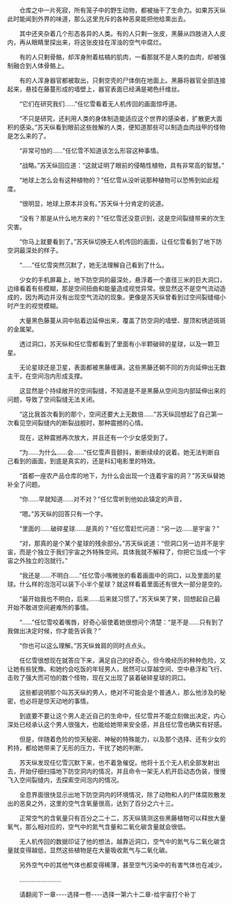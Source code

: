 <div class="read-content j_readContent" id="">
                <p>　　仓库之中一片死寂，所有笼子中的野生动物，都被抽干了生命力。如果苏天纵此时能闻到外界的味道，那么这里充斥的各种恶臭能把他给熏出去。<p>　　其中还夹杂着几个形态各异的人类。有的人只剩一张皮，黑藤从四肢进入人皮内，再从眼睛里探出来，将这张皮挂在浑浊的空气中腐烂。<p>　　有的人只剩骨骼，却浑身附着枯槁的肌肉，一看那就不是人类的血肉，却被强制融合到人体骨骼上。<p>　　有的人浑身器官都被取出，只剩空壳的尸体倒在地面上。黑藤将器官全部连接起来，悬挂在藤蔓形成的墙壁上，器官表面已经满是褐色纤维丝。<p>　　“它们在研究我们……”任忆雪看着无人机传回的画面惊呼道。<p>　　“不只是研究，还利用人类的身体制造能适应这个世界的感染者，扩散更大面积的感染。”苏天纵看到眼前这些肢解的人类，便知道那些可以制造血肉战甲的怪物是怎么来的了。<p>　　“非常可怕的……”任忆雪不知道该怎么形容这种事情。<p>　　“战略。”苏天纵回应道：“这就证明了眼前的侵略性植物，具有非常高的智慧。”<p>　　“地球上怎么会有这种植物的？”任忆雪从没听说那种植物可以恐怖到如此程度。<p>　　“很明显，地球上原本并没有。”苏天纵十分肯定的说道。<p>　　“没有？那是从什么地方来的？”任忆雪还没意识到，这是空间裂缝带来的次生灾害。<p>　　“你马上就要看到了。”苏天纵切换无人机传回的画面，让任忆雪看到了地下防空洞最深处的样子。<p>　　“……”任忆雪突然沉默了，她无法理解自己看到了什么。<p>　　少女的手机屏幕上，地下防空洞的最深处，悬浮着一个直径三米的巨大洞口，边缘看着有些模糊，那是空间扭曲和能量造成视觉异常。很显然这不是空气流动造成的，因为两边并没有出现空气流动的现象。更像是苏天纵曾看到过空间裂缝缩小时产生的视觉模糊。<p>　　大量黑色藤蔓从洞中贴着边延伸出来，覆盖了防空洞的墙壁、屋顶和锈迹斑斑的金属架。<p>　　透过洞口，苏天纵和任忆雪都看到了里面有小半颗破碎的星球，以及一颗卫星。<p>　　无论星球还是卫星，表面都被黑藤缠满，这些黑藤还朝不同的方向延伸出无数主干，在空间泡内形成支撑。<p>　　这显然是个持续敞开的空间裂缝，不知道是不是黑藤从空间泡内部延伸出来的问题，导致了空间裂缝无法关闭。<p>　　“这比我首次看到的那个，空间还要大上无数倍……”苏天纵回想起了自己第一次看见空间裂缝内的断裂战舰时，那种震撼的心情。<p>　　现在，这种震撼再次放大，并且还有一个少女感受到了。<p>　　“为……为什么……会……”任忆雪声音颤抖，断断续续的说着。她无法判断自己看到的画面，到底是真实的，还是科幻电影里的特效。<p>　　“首都一座农产品仓库的地下，为什么会出现一个连着宇宙的洞？”苏天纵替她补全了问题。<p>　　“你……早就知道……对不对？”任忆雪听到他如此镇定的声音，<p>　　“嗯。”苏天纵的回答只有一个字。<p>　　“里面的……破碎星球……是真的？”任忆雪赶忙问道：“另一边……是宇宙？”<p>　　“对，那真的是个某个星球的残余部分。”苏天纵说道：“但洞口另一边并不是宇宙，而是个独立于我们宇宙之外特殊空间。具体我就不解释了，你把它当成一个宇宙之外独立的泡就行。”<p>　　“我还是……不明白……”任忆雪小嘴微张的看着画面中的洞口，以及里面的星球。什么样的泡泡可以装下小半个星球？就这样看着里面还有很大一部分是空的。<p>　　“最开始我也不明白，后来……后来就习惯了。”苏天纵笑了笑，回想起自己最开始不敢进空间避难所的事情。<p>　　“……”任忆雪咬着嘴唇，好奇心驱使着她很想问个清楚：“是不是……只有到了我做出决定时候，你才能告诉我？”<p>　　“你也可以这么理解。”苏天纵耸肩的同时点点头。<p>　　任忆雪很想现在就答应下来，满足自己的好奇心，但今晚经历的种种危险，又让她有些犹豫。和她约会吃饭的年轻男人，居然可以穿越空间、空中悬浮和飞行、击败了强大而可怕的数个怪物，现在又出现了装着破碎星球的洞口。<p>　　这些都说明那个叫苏天纵的男人，绝对不可能会是个普通人，那么他涉及的秘密，也必将是惊天动地的事情。<p>　　到底要不要让这个男人走近自己的生命中，任忆雪并不能立刻做出决定，内心深处已经承认这个男人很强大，也能给她带来安全感，并且任忆雪也确实有好感。<p>　　但是，伴随着危险的惊天秘密、神秘的特殊能力，以及那个选择、还有少女的矜持，都给她带来了无形的压力，干扰了她的判断。<p>　　苏天纵发现任忆雪沉默下来，也不着急催促。他将十五个无人机全部发射出去，开始仔细扫描地下防空洞内的情况，并且命令一架无人机开启动态伪装，慢慢飞入空间裂缝内，去探索空间泡内的情况。<p>　　全息界面很快显示出地下防空洞内的环境情况，除了动物和人的尸体腐败散发出的恶臭之外，这里的空气含氧量很高，达到了百分之六十三。<p>　　正常空气的含氧量只有百分之二十二，苏天纵猜测这些黑藤植物可以释放大量氧气，那么相对应的，空气中的氮气含量和二氧化碳含量就会很低。<p>　　无人机传回的数据印证了他的想法，越靠近洞口，空气中的氮气与二氧化碳含量就变得越低，显然这些植物是在大量吸收氮气与二氧化碳。<p>　　另外空气中的其他气体也都变得稀薄，甚至空气污染中的有害气体也在减少。<p>　　……………………<p>　　请翻阅下一章----选择一卷----选择一第六十二章-给宇宙打个补丁<p> 
            </div>